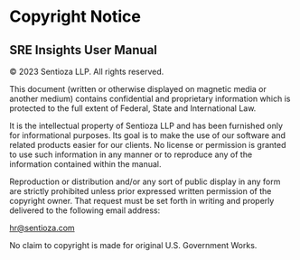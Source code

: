 # <p1 style="color:black;">**Copyright Notice**</p1>

## SRE Insights User Manual

© 2023 Sentioza LLP. All rights reserved.

This document (written or otherwise displayed on magnetic media or another medium) contains confidential and proprietary information which is protected to the full extent of Federal, State and International Law. 

It is the intellectual property of Sentioza LLP and has been furnished only for informational purposes. Its goal is to make the use of our software and related products easier for our clients. No license or permission is granted to use such information in any manner or to reproduce any of the information contained within the manual. 

Reproduction or distribution and/or any sort of public display in any form are strictly prohibited unless prior expressed written permission of the copyright owner. That request must be set forth in writing and properly delivered to the following email address: 

hr@sentioza.com

No claim to copyright is made for original U.S. Government Works.








